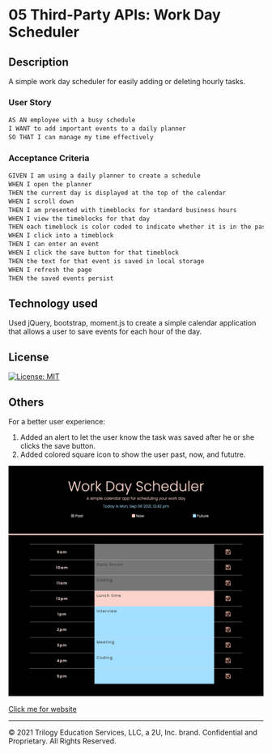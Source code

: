 # 05 Third-Party APIs: Work Day Scheduler

## Description 

A simple work day scheduler for easily adding or deleting hourly tasks.

### User Story

```md
AS AN employee with a busy schedule
I WANT to add important events to a daily planner
SO THAT I can manage my time effectively
```

### Acceptance Criteria

```md
GIVEN I am using a daily planner to create a schedule
WHEN I open the planner
THEN the current day is displayed at the top of the calendar
WHEN I scroll down
THEN I am presented with timeblocks for standard business hours
WHEN I view the timeblocks for that day
THEN each timeblock is color coded to indicate whether it is in the past, present, or future
WHEN I click into a timeblock
THEN I can enter an event
WHEN I click the save button for that timeblock
THEN the text for that event is saved in local storage
WHEN I refresh the page
THEN the saved events persist
```

## Technology used

Used jQuery, bootstrap, moment.js to create a simple calendar application that allows a user to save events for each hour of the day.


## License

[![License: MIT](https://img.shields.io/badge/License-MIT-yellow.svg)](https://opensource.org/licenses/MIT)


## Others

For a better user experience:

1. Added an alert to let the user know the task was saved after he or she clicks the save button.
2. Added colored square icon to show the user past, now, and fututre.

![index.html screenshot](./screenshot.png)

[Click me for website](https://mt0814.github.io/Week5-Work-Day-Scheduler/)

---

© 2021 Trilogy Education Services, LLC, a 2U, Inc. brand. Confidential and Proprietary. All Rights Reserved.
